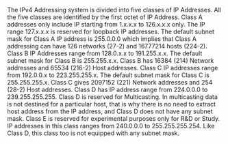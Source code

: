 The IPv4 Addressing system is divided into five classes of IP Addresses. All the five classes are identified by the first octet of IP Address. Class A addresses only include IP starting from 1.x.x.x to 126.x.x.x only. The IP range 127.x.x.x is reserved for loopback IP addresses. The default subnet mask for Class A IP address is 255.0.0.0 which implies that Class A addressing can have 126 networks (27-2) and 16777214 hosts (224-2). Class B IP Addresses range from 128.0.x.x to 191.255.x.x. The default subnet mask for Class B is 255.255.x.x. Class B has 16384 (214) Network addresses and 65534 (216-2) Host addresses. Class C IP addresses range from 192.0.0.x to 223.255.255.x. The default subnet mask for Class C is 255.255.255.x. Class C gives 2097152 (221) Network addresses and 254 (28-2) Host addresses. Class D has IP address range from 224.0.0.0 to 239.255.255.255. Class D is reserved for Multicasting. In multicasting data is not destined for a particular host, that is why there is no need to extract host address from the IP address, and Class D does not have any subnet mask. Class E is reserved for experimental purposes only for R&D or Study. IP addresses in this class ranges from 240.0.0.0 to 255.255.255.254. Like Class D, this class too is not equipped with any subnet mask.